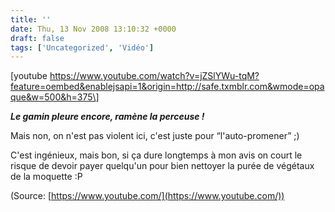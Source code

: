 ```yaml
---
title: ''
date: Thu, 13 Nov 2008 13:10:32 +0000
draft: false
tags: ['Uncategorized', 'Vidéo']
---
```


\[youtube https://www.youtube.com/watch?v=jZSlYWu-tqM?feature=oembed&enablejsapi=1&origin=http://safe.txmblr.com&wmode=opaque&w=500&h=375\]

_**Le gamin pleure encore, ramène la perceuse !**_

Mais non, on n'est pas violent ici, c'est juste pour “l'auto-promener” ;)

C'est ingénieux, mais bon, si ça dure longtemps à mon avis on court le risque de devoir payer quelqu'un pour bien nettoyer la purée de végétaux de la moquette :P

(Source: [https://www.youtube.com/](https://www.youtube.com/))